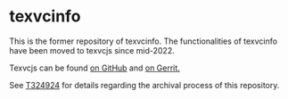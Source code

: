 # texvcinfo

This is the former repository of texvcinfo.
The functionalities of texvcinfo have been moved to texvcjs since mid-2022. 

Texvcjs can be found [on GitHub](https://github.com/wikimedia/mediawiki-services-texvcjs)
and [on Gerrit.](https://gerrit.wikimedia.org/r/admin/repos/mediawiki/services/texvcjs)

See [T324924](https://phabricator.wikimedia.org/T324924) for details regarding the
archival process of this repository.
